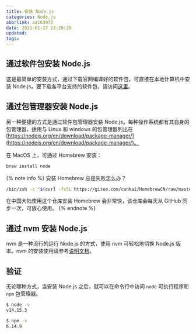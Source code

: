 ```yaml
---
title: 安装 Node.js
categories: Node.js
abbrlink: ad163972
date: 2021-01-27 23:20:20
updated:
tags:
---
```


## 通过软件包安装 Node.js

这是最简单的安装方式，通过下载官网编译好的软件包，可直接在本地计算机中安装 Node.js。要下载各平台支持的软件包，请访问[这里](https://nodejs.org/en/download/)。

<!-- more -->

## 通过包管理器安装 Node.js

另一种便捷的方式是通过软件包管理器安装 Node.js。每种操作系统都有其自身的包管理器，适用与 Linux 和 windows 的包管理器列出在 [https://nodejs.org/en/download/package-manager/](https://nodejs.org/en/download/package-manager/)。

在 MacOS 上，可通过 Homebrew 安装：

```bash
brew install node
```

{% note info %}
安装 Homebrew 总是失败怎么办？

```bash
/bin/zsh -c "$(curl -fsSL https://gitee.com/cunkai/HomebrewCN/raw/master/Homebrew.sh)"
```

在中国大陆使用这个仓库安装 Homebrew 会非常快，该仓库会每天从 GitHub 同步一次，可放心使用。
{% endnote %}

## 通过 nvm 安装 Node.js

nvm 是一种流行的运行 Node.js 的方式，使用 nvm 可轻松地切换 Node.js 版本。nvm 的安装使用请参考[说明文档](https://github.com/nvm-sh/nvm#installing-and-updating)。

## 验证

无论哪种方式，当安装 Node.js 之后，就可以在命令行中访问 `node` 可执行程序和 `npm` 包管理器。

```bash
$ node -v
v14.15.3

$ npm -v
6.14.9
```
